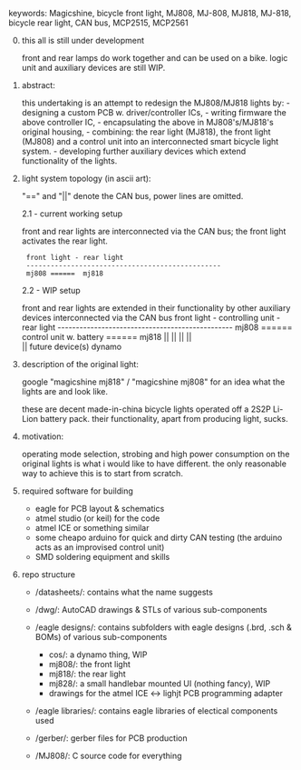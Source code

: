 keywords:
Magicshine, bicycle front light, MJ808, MJ-808, MJ818, MJ-818, bicycle rear light, CAN bus, MCP2515, MCP2561


0. this all is still under development


	front and rear lamps do work together and can be used on a bike.
	logic unit and auxiliary devices are still WIP.


1. abstract:	


	this undertaking is an attempt to redesign the MJ808/MJ818 lights by:
		- designing a custom PCB w. driver/controller ICs,
		- writing firmware the above controller IC,
		- encapsulating the above in MJ808's/MJ818's original housing,
		- combining:
				the rear light (MJ818), 
				the front light (MJ808) and 
				a control unit into an interconnected smart bicycle light system.
		- developing further auxiliary devices which extend functionality of the lights.
	
	
2. light system topology (in ascii art):


	"==" and "||" denote the CAN bus, power lines are omitted.

	2.1 - current working setup
	
	
	front and rear lights are interconnected via the CAN bus; the front light activates the rear light.

		front light	- rear light
		------------------------------------------------
		mj808 ======  mj818
	
	2.2 - WIP setup
	
	
	front and rear lights are extended in their functionality by other auxiliary devices interconnected via the CAN bus
		front light	-		controlling unit		-	rear light
		------------------------------------------------
		mj808 ====== control unit w. battery ====== mj818
                       ||		||
                       ||		||		
                       ||		future device(s)
                      dynamo
	
	
3. description of the original light:


	google "magicshine mj818" / "magicshine mj808" for an idea what the lights are and look like.
	
	these are decent made-in-china bicycle lights operated off a 2S2P Li-Lion battery pack.
	their functionality, apart from producing light, sucks.

	
4. motivation:


	operating mode selection, strobing and high power consumption on the original lights is what i would like to have different.
	the only reasonable way to achieve this is to start from scratch.

	
5. required software for building


	- eagle for PCB layout & schematics
	- atmel studio (or keil) for the code
	- atmel ICE or something similar
	- some cheapo arduino for quick and dirty CAN testing (the arduino acts as an improvised control unit)
	- SMD soldering equipment and skills
	
	
6. repo structure


	- /datasheets/: contains what the name suggests
	- /dwg/: AutoCAD drawings & STLs of various sub-components
	- /eagle designs/: contains subfolders with eagle designs (.brd, .sch & BOMs) of various sub-components
		- cos/: a dynamo thing, WIP
		- mj808/: the front light
		- mj818/: the rear light
		- mj828/: a small handlebar mounted UI (nothing fancy), WIP
		- drawings for the atmel ICE <-> lighjt PCB programming adapter
		
	- /eagle libraries/: contains eagle libraries of electical components used
	- /gerber/: gerber files for PCB production
	- /MJ808/: C source code for everything

	
